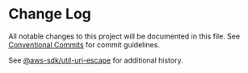 # Change Log

All notable changes to this project will be documented in this file.
See [Conventional Commits](https://conventionalcommits.org) for commit guidelines.

See [@aws-sdk/util-uri-escape](https://github.com/aws/aws-sdk-js-v3/blob/main/packages/util-uri-escape/CHANGELOG.md) for additional history.
